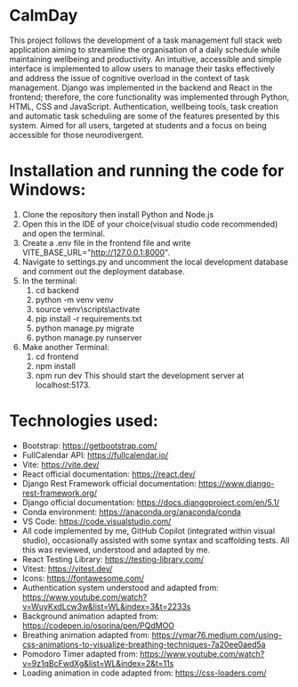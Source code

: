 # CalmDay

This project follows the development of a task management full stack web application aiming to streamline the organisation of a daily schedule while maintaining wellbeing and productivity. An intuitive, accessible and simple interface is implemented to allow users to manage their tasks effectively and address the issue of cognitive overload in the context of task management. Django was implemented in the backend and React in the frontend; therefore, the core functionality was implemented through Python, HTML, CSS and JavaScript. Authentication, wellbeing tools, task creation and automatic task scheduling are some of the features presented by this system. Aimed for all users, targeted at students and a focus on being accessible for those neurodivergent. 

# Installation and running the code for Windows:
1. Clone the repository then install Python and Node.js
2. Open this in the IDE of your choice(visual studio code recommended) and open the terminal.
3. Create a .env file in the frontend file and write VITE_BASE_URL="http://127.0.0.1:8000".
4. Navigate to settings.py and uncomment the local development database and comment out the deployment database.
5. In the terminal:
    1. cd backend
    2. python -m venv venv
    3. source venv\scripts\activate
    4. pip install -r requirements.txt
    5. python manage.py migrate
    6. python manage.py runserver
6. Make another Terminal:
    1. cd frontend
    2. npm install
    3. npm run dev
This should start the development server at localhost:5173.

# Technologies used:
- Bootstrap: https://getbootstrap.com/
- FullCalendar API: https://fullcalendar.io/
- Vite: https://vite.dev/
- React official documentation: https://react.dev/
- Django Rest Framework official documentation: https://www.django-rest-framework.org/
- Django official documentation: https://docs.djangoproject.com/en/5.1/
- Conda environment: https://anaconda.org/anaconda/conda
- VS Code: https://code.visualstudio.com/
- All code implemented by me, GitHub Copilot (integrated within visual studio), occasionally assisted with some syntax and scaffolding tests. All this was reviewed, understood and adapted by me.
- React Testing Library: https://testing-library.com/
- Vitest: https://vitest.dev/
- Icons: https://fontawesome.com/
- Authentication system understood and adapted from: https://www.youtube.com/watch?v=WuyKxdLcw3w&list=WL&index=3&t=2233s
- Background animation adapted from: https://codepen.io/osorina/pen/PQdMOO
- Breathing animation adapted from: https://vmar76.medium.com/using-css-animations-to-visualize-breathing-techniques-7a20ee0aed5a
- Pomodoro Timer adapted from: https://www.youtube.com/watch?v=9z1qBcFwdXg&list=WL&index=2&t=11s
- Loading animation in code adapted from: https://css-loaders.com/
